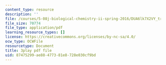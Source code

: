 ```yaml
---
content_type: resource
description: ''
file: /courses/5-08j-biological-chemistry-ii-spring-2016/DUA6lk7X2VY_transcript.pdf
file_size: 70774
file_type: application/pdf
learning_resource_types: []
license: https://creativecommons.org/licenses/by-nc-sa/4.0/
ocw_type: OCWFile
resourcetype: Document
title: 3play pdf file
uid: 87475299-ae88-4773-81e8-728e030cf9bd
---
```

